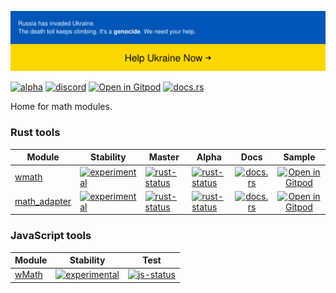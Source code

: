 [![Stand With Ukraine](https://raw.githubusercontent.com/vshymanskyy/StandWithUkraine/main/banner2-direct.svg)](https://stand-with-ukraine.pp.ua)
<!-- # Repository :: wMath -->

<!-- {{# generate.main_header{} #}} -->

[![alpha](https://img.shields.io/github/actions/workflow/status/Wandalen/wMath/AutoMergeToBeta.yml?branch=alpha)](https://github.com/Wandalen/wMath/actions/workflows/AutoMergeToBeta.yml)
[![discord](https://img.shields.io/discord/872391416519737405?color=eee&logo=discord&logoColor=eee&label=ask)](https://discord.gg/m3YfbXpUUY)
[![Open in Gitpod](https://raster.shields.io/static/v1?label=try&message=online&color=eee&logo=gitpod&logoColor=eee)](https://gitpod.io/#RUN_PATH=.,SAMPLE_FILE=sample%2Frust%2Fwmath_trivial_sample%2Fsrc%2Fmain.rs,RUN_POSTFIX=--example%20wmath_trivial_sample/https://github.com/Wandalen/wMath)
[![docs.rs](https://raster.shields.io/static/v1?label=docs&message=online&color=eee&logo=docsdotrs&logoColor=eee)](https://docs.rs/wmath)

Home for math modules.

<!-- {{# generate.modules_index{} #}} -->

### Rust tools

| Module | Stability | Master | Alpha | Docs | Sample |
|--------|-----------|--------|-------|:----:|:------:|
| [wmath](./module/rust/wmath) | [![experimental](https://raster.shields.io/static/v1?label=&message=experimental&color=orange)](https://github.com/emersion/stability-badges#experimental) | [![rust-status](https://img.shields.io/github/actions/workflow/status/Wandalen/wMath/ModulewMathPush.yml?label=&?branch=master)](https://github.com/Wandalen/wMath/actions/workflows/ModulewMathPush.yml) | [![rust-status](https://img.shields.io/github/actions/workflow/status/Wandalen/wMath/ModulewMathPush.yml?label=&?branch=alpha)](https://github.com/Wandalen/wMath/actions/workflows/ModulewMathPush.yml) | [![docs.rs](https://raster.shields.io/static/v1?label=&message=docs&color=eee)](https://docs.rs/wmath) | [![Open in Gitpod](https://raster.shields.io/static/v1?label=&message=try&color=eee)](https://gitpod.io/#RUN_PATH=.,SAMPLE_FILE=sample%2Frust%2Fwmath_trivial_sample%2Fsrc%2Fmain.rs,RUN_POSTFIX=--example%20wmath_trivial_sample/https://github.com/Wandalen/wMath) |
| [math_adapter](./module/rust/math_adapter) | [![experimental](https://raster.shields.io/static/v1?label=&message=experimental&color=orange)](https://github.com/emersion/stability-badges#experimental) | [![rust-status](https://img.shields.io/github/actions/workflow/status/Wandalen/wMath/ModuleMathAdapterPush.yml?label=&?branch=master)](https://github.com/Wandalen/wMath/actions/workflows/ModuleMathAdapterPush.yml) | [![rust-status](https://img.shields.io/github/actions/workflow/status/Wandalen/wMath/ModuleMathAdapterPush.yml?label=&?branch=alpha)](https://github.com/Wandalen/wMath/actions/workflows/ModuleMathAdapterPush.yml) | [![docs.rs](https://raster.shields.io/static/v1?label=&message=docs&color=eee)](https://docs.rs/math_adapter) | [![Open in Gitpod](https://raster.shields.io/static/v1?label=&message=try&color=eee)](https://gitpod.io/#RUN_PATH=.,SAMPLE_FILE=sample%2Frust%2Fmath_adapter_trivial_sample%2Fsrc%2Fmain.rs,RUN_POSTFIX=--example%20math_adapter_trivial_sample/https://github.com/Wandalen/wMath) |

<!-- {{# generate.js_modules_index{} #}} -->

### JavaScript tools

| Module | Stability | Test |
|--------|-----------|------|
| [wMath](./module/js/wMath) | [![experimental](https://raster.shields.io/static/v1?label=&message=experimental&color=orange)](https://github.com/emersion/stability-badges#experimental) | [![js-status](https://img.shields.io/github/actions/workflow/status/Wandalen/wMath/StandardJsPublish.yml?label=&?branch=master)](https://github.com/Wandalen/wMath/actions/workflows/StandardJsPublish.yml) |
